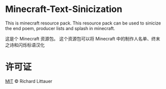 # Minecraft-Text-Sinicization
This is minecraft resource pack.
This resource pack can be used to sinicize the end poem, producer lists and splash in minecraft.

这是个 Minecraft 资源包。
这个资源包可以将 Minecraft 中的制作人名单、终末之诗和闪烁标语汉化

# 许可证

[MIT](LICENSE) © Richard Littauer

